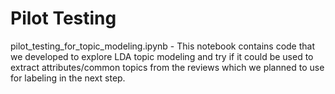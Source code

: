 # Pilot Testing

pilot_testing_for_topic_modeling.ipynb - This notebook contains code that we developed to explore LDA topic modeling and try if it could be used to extract attributes/common topics from the reviews which we planned to use for labeling in the next step.


